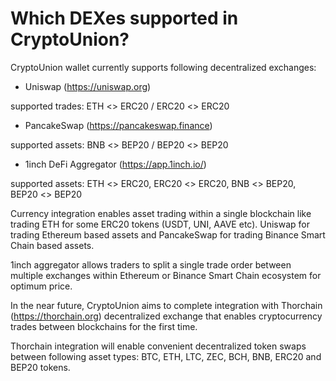 # Which DEXes supported in CryptoUnion?

CryptoUnion wallet currently supports following decentralized exchanges:

- Uniswap (https://uniswap.org)

 supported trades: ETH <> ERC20 / ERC20 <> ERC20


- PancakeSwap (https://pancakeswap.finance)

 supported assets: BNB <> BEP20 / BEP20 <> BEP20


- 1inch DeFi Aggregator (https://app.1inch.io/)

 supported assets: ETH <> ERC20, ERC20 <> ERC20, BNB <> BEP20, BEP20 <> BEP20


Currency integration enables asset trading within a single blockchain like trading ETH for some ERC20 tokens (USDT, UNI, AAVE etc). Uniswap for trading Ethereum based assets and PancakeSwap for trading Binance Smart Chain based assets.

1inch aggregator allows traders to split a single trade order between multiple exchanges within Ethereum or Binance Smart Chain ecosystem for optimum price.

In the near future, CryptoUnion aims to complete integration with Thorchain (https://thorchain.org) decentralized exchange that enables cryptocurrency trades between blockchains for the first time.

Thorchain integration will enable convenient decentralized token swaps between following asset types: BTC, ETH, LTC, ZEC, BCH, BNB, ERC20 and BEP20 tokens.

